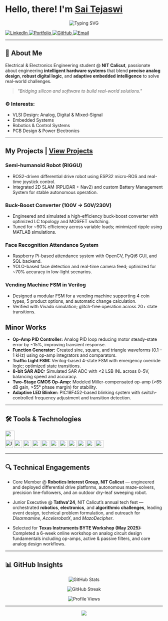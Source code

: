 

# Hello, there! I'm [Sai Tejaswi](https://saitejaswi06.github.io/Portfolio/) 

<p align="center">
  <img src="https://readme-typing-svg.demolab.com?font=Fira+Code&weight=500&size=22&pause=1000&color=F75000&width=435&lines=Turning+circuits+into+solutions...;Building+robots+with+intelligence;Exploring+the+world+of+VLSI" alt="Typing SVG">
</p>

<p align="left">
  <a href="https://www.linkedin.com/in/uppuluri-sai-tejaswi-61b9b7284/" target="_blank">
    <img src="https://img.shields.io/badge/LinkedIn-Connect-blue?style=flat-square&logo=LinkedIn" alt="LinkedIn"/>
  </a>
  <a href="https://saitejaswi06.github.io/Portfolio/" target="_blank">
    <img src="https://img.shields.io/badge/Portfolio-Explore-orange?style=flat-square&logo=sharp" alt="Portfolio"/>
  </a>
  <a href="https://github.com/saitejaswi06" target="_blank">
    <img src="https://img.shields.io/badge/GitHub-Projects-black?style=flat-square&logo=github" alt="GitHub"/>
  </a>
<a href="mailto:saitejaswi1002@gmail.com">
    <img src="https://img.shields.io/badge/Email-saitejaswi1002@gmail.com-D14836?style=flat-square&logo=gmail&logoColor=white" alt="Email"/>
</a>

  </a>
</p>

---

## 👋 About Me

Electrical & Electronics Engineering student @ **NIT Calicut**, passionate about engineering **intelligent hardware systems** that blend **precise analog design**, **robust digital logic**, and **adaptive embedded intelligence** to solve real-world challenges.

> _"Bridging silicon and software to build real-world solutions."_

### ⚙️ Interests:
- VLSI Design: Analog, Digital & Mixed-Signal 
- Embedded Systems
- Robotics & Control Systems
- PCB Design & Power Electronics

---

## My Projects | [View Projects](https://saitejaswi06.github.io/Portfolio/)

### Semi-humanoid Robot (RIGGU) 
- ROS2-driven differential drive robot using ESP32 micro-ROS and real-time joystick control.
- Integrated 2D SLAM (RPLiDAR + Nav2) and custom Battery Management System for stable autonomous operation.

### Buck-Boost Converter (100V → 50V/230V)
- Engineered and simulated a high-efficiency buck-boost converter with optimized LC topology and MOSFET switching.
- Tuned for ~90% efficiency across variable loads; minimized ripple using MATLAB simulations.

### Face Recognition Attendance System
- Raspberry Pi-based attendance system with OpenCV, PyQt6 GUI, and SQL backend.
- YOLO-based face detection and real-time camera feed; optimized for ~70% accuracy in low-light scenarios.

### Vending Machine FSM in Verilog
- Designed a modular FSM for a vending machine supporting 4 coin types, 5 product options, and automatic change calculation.
- Verified with Vivado simulation; glitch-free operation across 20+ state transitions.

## Minor Works

- **Op-Amp PID Controller:** Analog PID loop reducing motor steady-state error by ~15%, improving transient response.
- **Function Generator:** Created sine, square, and triangle waveforms (0.1 – 1 kHz) using op-amp integrators and comparators.
- **Traffic Light FSM:** Verilog-based 4-state FSM with emergency override logic; optimized state transitions.
- **8-bit SAR ADC:** Simulated SAR ADC with <2 LSB INL across 0–5V, balancing speed and accuracy.
- **Two-Stage CMOS Op-Amp:** Modeled Miller-compensated op-amp (>65 dB gain, >55° phase margin) for stability.
- **Adaptive LED Blinker:** PIC18F452-based blinking system with switch-controlled frequency adjustment and transition detection.

</details>

---

## 🛠️ Tools & Technologies

<p align="left">
  <img src="https://skillicons.dev/icons?i=c,python,git,github,vscode,linux,raspberrypi,arduino,matlab" height="30"><br>
  <img height="25" src="https://custom-icon-badges.demolab.com/badge/Icarus-vermilion.svg?logo=ICARUS_MJ97" alt="Icarus Verilog"/>
  <img src="https://img.shields.io/badge/Verilog-orange?style=flat-square&logo=xilinx" height="25">
  <img src="https://img.shields.io/badge/ROS2-purple?style=flat-square&logo=ros" height="25">
  <img src="https://img.shields.io/badge/ESP32-darkblue?style=flat-square&logo=espressif" height="25">
  <img src="https://img.shields.io/badge/Proteus-lightgrey?style=flat-square&logo=proteus" height="25">
  <img src="https://img.shields.io/badge/LTSpice-red?style=flat-square&logo=analogdevices" height="25">
  <img src="https://img.shields.io/badge/Simulink-blue?style=flat-square&logo=mathworks" height="25">
  <img src="https://img.shields.io/badge/QUCS-lightblue?style=flat-square&logo=qucs" height="25">
  <img src="https://img.shields.io/badge/Altium-darkorange?style=flat-square&logo=altiumdesigner" height="25">
  <img src="https://img.shields.io/badge/Tinkercad-green?style=flat-square&logo=autodesk" height="25">
  <img src="https://img.shields.io/badge/OOPS-9cf?style=flat-square" height="25">
</p>

---

## 🔍 Technical Engagements

- Core Member @ **Robotics Interest Group, NIT Calicut** — engineered and deployed differential drive platforms, autonomous maze-solvers, precision line-followers, and an outdoor dry-leaf sweeping robot.

- Junior Executive @ **Tathva'24**, NIT Calicut’s annual tech fest — orchestrated **robotics**, **electronics**, and **algorithmic challenges**, leading event design, technical problem formulation, and outreach for _Disarmamine_, _AccelerobotX_, and _MazoDecipher_.

- Selected for **Texas Instruments BYTE Workshop (May 2025):** Completed a 6-week online workshop on analog circuit design fundamentals including op-amps, active & passive filters, and core analog design workflows.

---

## 📊 GitHub Insights

<p align="center">
  <img src="https://github-readme-stats.vercel.app/api?username=saitejaswi06&show_icons=true&theme=radical" alt="GitHub Stats">
</p>

<p align="center">
  <img src="https://github-readme-streak-stats.herokuapp.com/?user=saitejaswi06&theme=radical" alt="GitHub Streak">
</p>

<p align="center">
  <img src="https://komarev.com/ghpvc/?username=saitejaswi06&style=flat-square&color=blue" alt="Profile Views">
</p>

---

<p align="center">
 <img src="https://capsule-render.vercel.app/api?type=waving&color=0:F75000,100:4400FF&height=140&section=footer&text=Thanks%20for%20stopping%20by!&fontSize=20&fontAlign=50&fontColor=ffffff"/>
</p>
